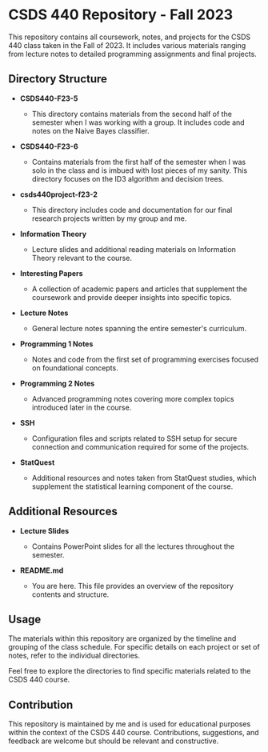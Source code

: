 # CSDS 440 Repository - Fall 2023

This repository contains all coursework, notes, and projects for the CSDS 440 class taken in the Fall of 2023. It includes various materials ranging from lecture notes to detailed programming assignments and final projects.

## Directory Structure

- **CSDS440-F23-5**
  - This directory contains materials from the second half of the semester when I was working with a group. It includes code and notes on the Naive Bayes classifier.

- **CSDS440-F23-6**
  - Contains materials from the first half of the semester when I was solo in the class and is imbued with lost pieces of my sanity. This directory focuses on the ID3 algorithm and decision trees.

- **csds440project-f23-2**
  - This directory includes code and documentation for our final research projects written by my group and me.

- **Information Theory**
  - Lecture slides and additional reading materials on Information Theory relevant to the course.

- **Interesting Papers**
  - A collection of academic papers and articles that supplement the coursework and provide deeper insights into specific topics.

- **Lecture Notes**
  - General lecture notes spanning the entire semester's curriculum.

- **Programming 1 Notes**
  - Notes and code from the first set of programming exercises focused on foundational concepts.

- **Programming 2 Notes**
  - Advanced programming notes covering more complex topics introduced later in the course.

- **SSH**
  - Configuration files and scripts related to SSH setup for secure connection and communication required for some of the projects.

- **StatQuest**
  - Additional resources and notes taken from StatQuest studies, which supplement the statistical learning component of the course.

## Additional Resources

- **Lecture Slides**
  - Contains PowerPoint slides for all the lectures throughout the semester.

- **README.md**
  - You are here. This file provides an overview of the repository contents and structure.

## Usage

The materials within this repository are organized by the timeline and grouping of the class schedule. For specific details on each project or set of notes, refer to the individual directories.

Feel free to explore the directories to find specific materials related to the CSDS 440 course.

## Contribution

This repository is maintained by me and is used for educational purposes within the context of the CSDS 440 course. Contributions, suggestions, and feedback are welcome but should be relevant and constructive.

